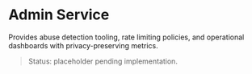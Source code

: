 # Admin Service

Provides abuse detection tooling, rate limiting policies, and operational dashboards with privacy-preserving metrics.

> Status: placeholder pending implementation.

